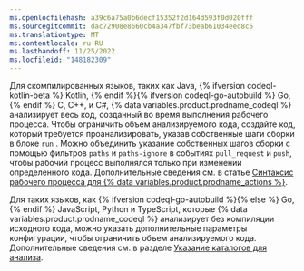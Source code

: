 ```yaml
---
ms.openlocfilehash: a39c6a75a0b6decf15352f2d164d593f0d020fff
ms.sourcegitcommit: dac72908e8660cb4a347fbf73beab61034eed8c5
ms.translationtype: MT
ms.contentlocale: ru-RU
ms.lasthandoff: 11/25/2022
ms.locfileid: "148182309"
---
```

Для скомпилированных языков, таких как Java, {% ifversion codeql-kotlin-beta %} Kotlin, {% endif %}{% ifversion codeql-go-autobuild %} Go,{% endif %} C, C++, и C#, {% data variables.product.prodname_codeql %} анализирует весь код, созданный во время выполнения рабочего процесса. Чтобы ограничить объем анализируемого кода, создайте код, который требуется проанализировать, указав собственные шаги сборки в блоке `run` . Можно объединить указание собственных шагов сборки с помощью фильтров `paths` и `paths-ignore` в событиях `pull_request` и `push`, чтобы рабочий процесс выполнялся только при изменении определенного кода. Дополнительные сведения см. в статье [Синтаксис рабочего процесса для {% data variables.product.prodname_actions %}](/actions/reference/workflow-syntax-for-github-actions#onpushpull_requestpull_request_targetpathspaths-ignore).

Для таких языков, как {% ifversion codeql-go-autobuild %}{% else %} Go,{% endif %} JavaScript, Python и TypeScript, которые {% data variables.product.prodname_codeql %} анализирует без компиляции исходного кода, можно указать дополнительные параметры конфигурации, чтобы ограничить объем анализируемого кода. Дополнительные сведения см. в разделе [Указание каталогов для анализа](/code-security/secure-coding/configuring-code-scanning#specifying-directories-to-scan).